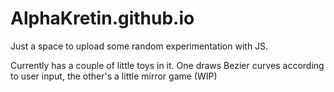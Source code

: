 # AlphaKretin.github.io
Just a space to upload some random experimentation with JS.

Currently has a couple of little toys in it. One draws Bezier curves according to user input, the other's a little mirror game (WIP)
